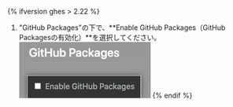 {% ifversion ghes > 2.22 %}
1. "GitHub Packages"の下で、**Enable GitHub Packages（GitHub Packagesの有効化）**を選択してください。 ![Enterprise管理コンソールのメニューからGitHub Packagesを有効化するためのチェックボックス](/assets/images/help/package-registry/enable-github-packages.png)
{% endif %}
